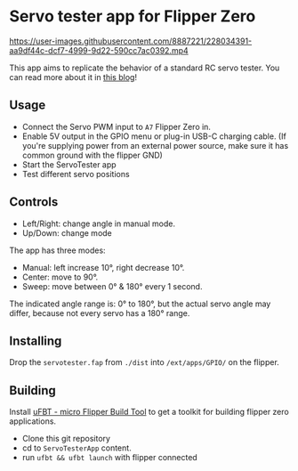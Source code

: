 # Servo tester app for Flipper Zero

https://user-images.githubusercontent.com/8887221/228034391-aa9df44c-dcf7-4999-9d22-590cc7ac0392.mp4

This app aims to replicate the behavior of a standard RC servo tester. You can read more about it in [this blog](https://mhasbini.com/blog/servo-tester-flipper-zero.html)!

## Usage

- Connect the Servo PWM input to `A7` Flipper Zero in.
- Enable 5V output in the GPIO menu or plug-in USB-C charging cable. (If you're supplying power from an external power source, make sure it has common ground with the flipper GND)
- Start the ServoTester app
- Test different servo positions

## Controls

- Left/Right: change angle in manual mode.
- Up/Down: change mode

The app has three modes:

- Manual: left increase 10°, right decrease 10°.
- Center: move to 90°.
- Sweep: move between 0° & 180° every 1 second.

The indicated angle range is: 0° to 180°, but the actual servo angle may differ, because not every servo has a 180° range. 

## Installing

Drop the `servotester.fap` from `./dist` into `/ext/apps/GPIO/` on the flipper. 

## Building

Install [uFBT - micro Flipper Build Tool](https://github.com/flipperdevices/flipperzero-ufbt) to get a toolkit for building flipper zero applications. 

- Clone this git repository
- cd to `ServoTesterApp` content.
- run `ufbt && ufbt launch` with flipper connected
